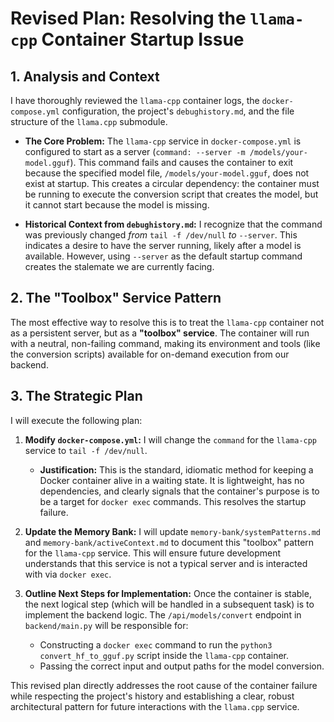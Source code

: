 # Revised Plan: Resolving the `llama-cpp` Container Startup Issue

## 1. Analysis and Context

I have thoroughly reviewed the `llama-cpp` container logs, the `docker-compose.yml` configuration, the project's `debughistory.md`, and the file structure of the `llama.cpp` submodule.

-   **The Core Problem:** The `llama-cpp` service in `docker-compose.yml` is configured to start as a server (`command: --server -m /models/your-model.gguf`). This command fails and causes the container to exit because the specified model file, `/models/your-model.gguf`, does not exist at startup. This creates a circular dependency: the container must be running to execute the conversion script that creates the model, but it cannot start because the model is missing.

-   **Historical Context from `debughistory.md`:** I recognize that the command was previously changed *from* `tail -f /dev/null` *to* `--server`. This indicates a desire to have the server running, likely after a model is available. However, using `--server` as the default startup command creates the stalemate we are currently facing.

## 2. The "Toolbox" Service Pattern

The most effective way to resolve this is to treat the `llama-cpp` container not as a persistent server, but as a **"toolbox" service**. The container will run with a neutral, non-failing command, making its environment and tools (like the conversion scripts) available for on-demand execution from our backend.

## 3. The Strategic Plan

I will execute the following plan:

1.  **Modify `docker-compose.yml`:** I will change the `command` for the `llama-cpp` service to `tail -f /dev/null`.
    -   **Justification:** This is the standard, idiomatic method for keeping a Docker container alive in a waiting state. It is lightweight, has no dependencies, and clearly signals that the container's purpose is to be a target for `docker exec` commands. This resolves the startup failure.

2.  **Update the Memory Bank:** I will update `memory-bank/systemPatterns.md` and `memory-bank/activeContext.md` to document this "toolbox" pattern for the `llama-cpp` service. This will ensure future development understands that this service is not a typical server and is interacted with via `docker exec`.

3.  **Outline Next Steps for Implementation:** Once the container is stable, the next logical step (which will be handled in a subsequent task) is to implement the backend logic. The `/api/models/convert` endpoint in `backend/main.py` will be responsible for:
    -   Constructing a `docker exec` command to run the `python3 convert_hf_to_gguf.py` script inside the `llama-cpp` container.
    -   Passing the correct input and output paths for the model conversion.

This revised plan directly addresses the root cause of the container failure while respecting the project's history and establishing a clear, robust architectural pattern for future interactions with the `llama.cpp` service.